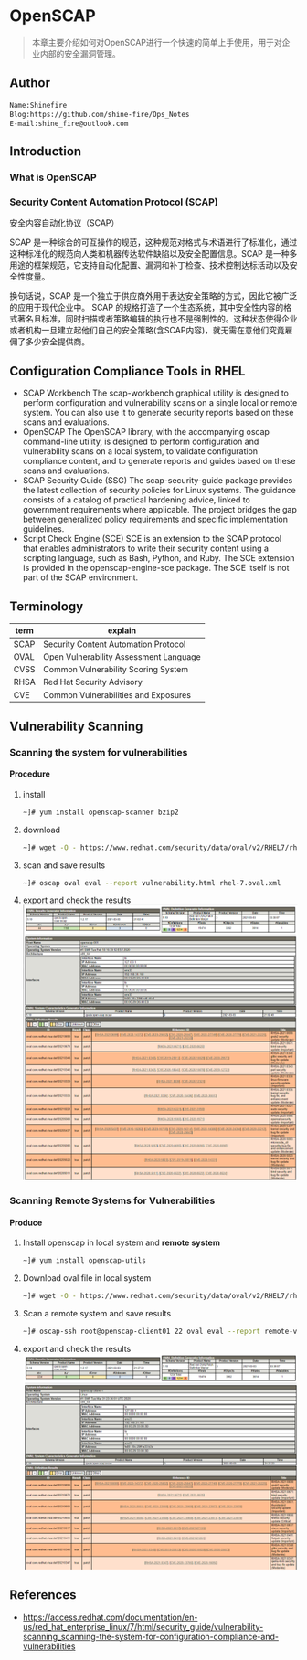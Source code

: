 # OpenSCAP

> 本章主要介绍如何对OpenSCAP进行一个快速的简单上手使用，用于对企业内部的安全漏洞管理。

## Author

```
Name:Shinefire
Blog:https://github.com/shine-fire/Ops_Notes
E-mail:shine_fire@outlook.com
```

## Introduction

### What is OpenSCAP

### Security Content Automation Protocol (SCAP)

安全内容自动化协议（SCAP）

SCAP 是一种综合的可互操作的规范，这种规范对格式与术语进行了标准化，通过这种标准化的规范向人类和机器传达软件缺陷以及安全配置信息。SCAP 是一种多用途的框架规范，它支持自动化配置、漏洞和补丁检查、技术控制达标活动以及安全性度量。

换句话说，SCAP 是一个独立于供应商外用于表达安全策略的方式，因此它被广泛的应用于现代企业中。 SCAP 的规格打造了一个生态系统，其中安全性内容的格式著名且标准，同时扫描或者策略编辑的执行也不是强制性的。这种状态使得企业或者机构一旦建立起他们自己的安全策略(含SCAP内容)，就无需在意他们究竟雇佣了多少安全提供商。

## Configuration Compliance Tools in RHEL

- SCAP Workbench
  The scap-workbench graphical utility is designed to perform configuration and vulnerability scans on a single local or remote system. You can also use it to generate security reports based on these scans and evaluations.
- OpenSCAP
  The OpenSCAP library, with the accompanying oscap command-line utility, is designed to perform configuration and vulnerability scans on a local system, to validate configuration compliance content, and to generate reports and guides based on these scans and evaluations.
- SCAP Security Guide (SSG)
  The scap-security-guide package provides the latest collection of security policies for Linux systems. The guidance consists of a catalog of practical hardening advice, linked to government requirements where applicable. The project bridges the gap between generalized policy requirements and specific implementation guidelines.
- Script Check Engine (SCE)
  SCE is an extension to the SCAP protocol that enables administrators to write their security content using a scripting language, such as Bash, Python, and Ruby. The SCE extension is provided in the openscap-engine-sce package. The SCE itself is not part of the SCAP environment.

## Terminology

| term | explain                                |
| ---- | -------------------------------------- |
| SCAP | Security Content Automation Protocol   |
| OVAL | Open Vulnerability Assessment Language |
| CVSS | Common Vulnerability Scoring System    |
| RHSA | Red Hat Security Advisory              |
| CVE  | Common Vulnerabilities and Exposures   |



## Vulnerability Scanning

### Scanning the system for vulnerabilities

#### Procedure

1. install 

   ```bash
   ~]# yum install openscap-scanner bzip2
   ```

2. download 

   ```bash
   ~]# wget -O - https://www.redhat.com/security/data/oval/v2/RHEL7/rhel-7.oval.xml.bz2 | bzip2 --decompress > rhel-7.oval.xml
   ```

3. scan and  save results

   ```bash
   ~]# oscap oval eval --report vulnerability.html rhel-7.oval.xml
   ```

4. export  and check the results
   ![image-20210303211429902](OpenSCAP.assets/image-20210303211429902.png)



### Scanning Remote Systems for Vulnerabilities 

#### Produce

1. Install openscap in local system and **remote system** 

   ```bash
   ~]# yum install openscap-utils
   ```

2. Download oval file in local system 

   ```bash
   ~]# wget -O - https://www.redhat.com/security/data/oval/v2/RHEL7/rhel-7.oval.xml.bz2 | bzip2 --decompress > rhel-7.oval.xml
   ```

3. Scan a remote system and save results 

   ```bash
   ~]# oscap-ssh root@openscap-client01 22 oval eval --report remote-vulnerability.html rhel-7.oval.xml
   ```

4. export and check the results 
   ![image-20210303212838609](OpenSCAP.assets/image-20210303212838609.png)



## References

- https://access.redhat.com/documentation/en-us/red_hat_enterprise_linux/7/html/security_guide/vulnerability-scanning_scanning-the-system-for-configuration-compliance-and-vulnerabilities
